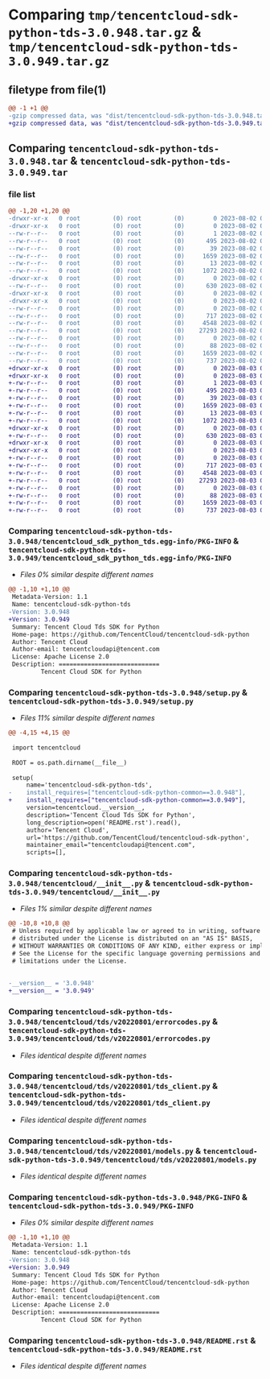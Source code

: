 # Comparing `tmp/tencentcloud-sdk-python-tds-3.0.948.tar.gz` & `tmp/tencentcloud-sdk-python-tds-3.0.949.tar.gz`

## filetype from file(1)

```diff
@@ -1 +1 @@
-gzip compressed data, was "dist/tencentcloud-sdk-python-tds-3.0.948.tar", last modified: Wed Aug  2 00:38:53 2023, max compression
+gzip compressed data, was "dist/tencentcloud-sdk-python-tds-3.0.949.tar", last modified: Thu Aug  3 00:35:54 2023, max compression
```

## Comparing `tencentcloud-sdk-python-tds-3.0.948.tar` & `tencentcloud-sdk-python-tds-3.0.949.tar`

### file list

```diff
@@ -1,20 +1,20 @@
-drwxr-xr-x   0 root         (0) root         (0)        0 2023-08-02 00:38:53.000000 tencentcloud-sdk-python-tds-3.0.948/
-drwxr-xr-x   0 root         (0) root         (0)        0 2023-08-02 00:38:53.000000 tencentcloud-sdk-python-tds-3.0.948/tencentcloud_sdk_python_tds.egg-info/
--rw-r--r--   0 root         (0) root         (0)        1 2023-08-02 00:38:53.000000 tencentcloud-sdk-python-tds-3.0.948/tencentcloud_sdk_python_tds.egg-info/dependency_links.txt
--rw-r--r--   0 root         (0) root         (0)      495 2023-08-02 00:38:53.000000 tencentcloud-sdk-python-tds-3.0.948/tencentcloud_sdk_python_tds.egg-info/SOURCES.txt
--rw-r--r--   0 root         (0) root         (0)       39 2023-08-02 00:38:53.000000 tencentcloud-sdk-python-tds-3.0.948/tencentcloud_sdk_python_tds.egg-info/requires.txt
--rw-r--r--   0 root         (0) root         (0)     1659 2023-08-02 00:38:53.000000 tencentcloud-sdk-python-tds-3.0.948/tencentcloud_sdk_python_tds.egg-info/PKG-INFO
--rw-r--r--   0 root         (0) root         (0)       13 2023-08-02 00:38:53.000000 tencentcloud-sdk-python-tds-3.0.948/tencentcloud_sdk_python_tds.egg-info/top_level.txt
--rw-r--r--   0 root         (0) root         (0)     1072 2023-08-02 00:38:53.000000 tencentcloud-sdk-python-tds-3.0.948/setup.py
-drwxr-xr-x   0 root         (0) root         (0)        0 2023-08-02 00:38:53.000000 tencentcloud-sdk-python-tds-3.0.948/tencentcloud/
--rw-r--r--   0 root         (0) root         (0)      630 2023-08-02 00:38:53.000000 tencentcloud-sdk-python-tds-3.0.948/tencentcloud/__init__.py
-drwxr-xr-x   0 root         (0) root         (0)        0 2023-08-02 00:38:53.000000 tencentcloud-sdk-python-tds-3.0.948/tencentcloud/tds/
-drwxr-xr-x   0 root         (0) root         (0)        0 2023-08-02 00:38:53.000000 tencentcloud-sdk-python-tds-3.0.948/tencentcloud/tds/v20220801/
--rw-r--r--   0 root         (0) root         (0)        0 2023-08-02 00:38:53.000000 tencentcloud-sdk-python-tds-3.0.948/tencentcloud/tds/v20220801/__init__.py
--rw-r--r--   0 root         (0) root         (0)      717 2023-08-02 00:38:53.000000 tencentcloud-sdk-python-tds-3.0.948/tencentcloud/tds/v20220801/errorcodes.py
--rw-r--r--   0 root         (0) root         (0)     4548 2023-08-02 00:38:53.000000 tencentcloud-sdk-python-tds-3.0.948/tencentcloud/tds/v20220801/tds_client.py
--rw-r--r--   0 root         (0) root         (0)    27293 2023-08-02 00:38:53.000000 tencentcloud-sdk-python-tds-3.0.948/tencentcloud/tds/v20220801/models.py
--rw-r--r--   0 root         (0) root         (0)        0 2023-08-02 00:38:53.000000 tencentcloud-sdk-python-tds-3.0.948/tencentcloud/tds/__init__.py
--rw-r--r--   0 root         (0) root         (0)       88 2023-08-02 00:38:53.000000 tencentcloud-sdk-python-tds-3.0.948/setup.cfg
--rw-r--r--   0 root         (0) root         (0)     1659 2023-08-02 00:38:53.000000 tencentcloud-sdk-python-tds-3.0.948/PKG-INFO
--rw-r--r--   0 root         (0) root         (0)      737 2023-08-02 00:38:53.000000 tencentcloud-sdk-python-tds-3.0.948/README.rst
+drwxr-xr-x   0 root         (0) root         (0)        0 2023-08-03 00:35:54.000000 tencentcloud-sdk-python-tds-3.0.949/
+drwxr-xr-x   0 root         (0) root         (0)        0 2023-08-03 00:35:54.000000 tencentcloud-sdk-python-tds-3.0.949/tencentcloud_sdk_python_tds.egg-info/
+-rw-r--r--   0 root         (0) root         (0)        1 2023-08-03 00:35:54.000000 tencentcloud-sdk-python-tds-3.0.949/tencentcloud_sdk_python_tds.egg-info/dependency_links.txt
+-rw-r--r--   0 root         (0) root         (0)      495 2023-08-03 00:35:54.000000 tencentcloud-sdk-python-tds-3.0.949/tencentcloud_sdk_python_tds.egg-info/SOURCES.txt
+-rw-r--r--   0 root         (0) root         (0)       39 2023-08-03 00:35:54.000000 tencentcloud-sdk-python-tds-3.0.949/tencentcloud_sdk_python_tds.egg-info/requires.txt
+-rw-r--r--   0 root         (0) root         (0)     1659 2023-08-03 00:35:54.000000 tencentcloud-sdk-python-tds-3.0.949/tencentcloud_sdk_python_tds.egg-info/PKG-INFO
+-rw-r--r--   0 root         (0) root         (0)       13 2023-08-03 00:35:54.000000 tencentcloud-sdk-python-tds-3.0.949/tencentcloud_sdk_python_tds.egg-info/top_level.txt
+-rw-r--r--   0 root         (0) root         (0)     1072 2023-08-03 00:35:54.000000 tencentcloud-sdk-python-tds-3.0.949/setup.py
+drwxr-xr-x   0 root         (0) root         (0)        0 2023-08-03 00:35:54.000000 tencentcloud-sdk-python-tds-3.0.949/tencentcloud/
+-rw-r--r--   0 root         (0) root         (0)      630 2023-08-03 00:35:54.000000 tencentcloud-sdk-python-tds-3.0.949/tencentcloud/__init__.py
+drwxr-xr-x   0 root         (0) root         (0)        0 2023-08-03 00:35:54.000000 tencentcloud-sdk-python-tds-3.0.949/tencentcloud/tds/
+drwxr-xr-x   0 root         (0) root         (0)        0 2023-08-03 00:35:54.000000 tencentcloud-sdk-python-tds-3.0.949/tencentcloud/tds/v20220801/
+-rw-r--r--   0 root         (0) root         (0)        0 2023-08-03 00:35:54.000000 tencentcloud-sdk-python-tds-3.0.949/tencentcloud/tds/v20220801/__init__.py
+-rw-r--r--   0 root         (0) root         (0)      717 2023-08-03 00:35:54.000000 tencentcloud-sdk-python-tds-3.0.949/tencentcloud/tds/v20220801/errorcodes.py
+-rw-r--r--   0 root         (0) root         (0)     4548 2023-08-03 00:35:54.000000 tencentcloud-sdk-python-tds-3.0.949/tencentcloud/tds/v20220801/tds_client.py
+-rw-r--r--   0 root         (0) root         (0)    27293 2023-08-03 00:35:54.000000 tencentcloud-sdk-python-tds-3.0.949/tencentcloud/tds/v20220801/models.py
+-rw-r--r--   0 root         (0) root         (0)        0 2023-08-03 00:35:54.000000 tencentcloud-sdk-python-tds-3.0.949/tencentcloud/tds/__init__.py
+-rw-r--r--   0 root         (0) root         (0)       88 2023-08-03 00:35:54.000000 tencentcloud-sdk-python-tds-3.0.949/setup.cfg
+-rw-r--r--   0 root         (0) root         (0)     1659 2023-08-03 00:35:54.000000 tencentcloud-sdk-python-tds-3.0.949/PKG-INFO
+-rw-r--r--   0 root         (0) root         (0)      737 2023-08-03 00:35:54.000000 tencentcloud-sdk-python-tds-3.0.949/README.rst
```

### Comparing `tencentcloud-sdk-python-tds-3.0.948/tencentcloud_sdk_python_tds.egg-info/PKG-INFO` & `tencentcloud-sdk-python-tds-3.0.949/tencentcloud_sdk_python_tds.egg-info/PKG-INFO`

 * *Files 0% similar despite different names*

```diff
@@ -1,10 +1,10 @@
 Metadata-Version: 1.1
 Name: tencentcloud-sdk-python-tds
-Version: 3.0.948
+Version: 3.0.949
 Summary: Tencent Cloud Tds SDK for Python
 Home-page: https://github.com/TencentCloud/tencentcloud-sdk-python
 Author: Tencent Cloud
 Author-email: tencentcloudapi@tencent.com
 License: Apache License 2.0
 Description: ============================
         Tencent Cloud SDK for Python
```

### Comparing `tencentcloud-sdk-python-tds-3.0.948/setup.py` & `tencentcloud-sdk-python-tds-3.0.949/setup.py`

 * *Files 11% similar despite different names*

```diff
@@ -4,15 +4,15 @@
 
 import tencentcloud
 
 ROOT = os.path.dirname(__file__)
 
 setup(
     name='tencentcloud-sdk-python-tds',
-    install_requires=["tencentcloud-sdk-python-common==3.0.948"],
+    install_requires=["tencentcloud-sdk-python-common==3.0.949"],
     version=tencentcloud.__version__,
     description='Tencent Cloud Tds SDK for Python',
     long_description=open('README.rst').read(),
     author='Tencent Cloud',
     url='https://github.com/TencentCloud/tencentcloud-sdk-python',
     maintainer_email="tencentcloudapi@tencent.com",
     scripts=[],
```

### Comparing `tencentcloud-sdk-python-tds-3.0.948/tencentcloud/__init__.py` & `tencentcloud-sdk-python-tds-3.0.949/tencentcloud/__init__.py`

 * *Files 1% similar despite different names*

```diff
@@ -10,8 +10,8 @@
 # Unless required by applicable law or agreed to in writing, software
 # distributed under the License is distributed on an "AS IS" BASIS,
 # WITHOUT WARRANTIES OR CONDITIONS OF ANY KIND, either express or implied.
 # See the License for the specific language governing permissions and
 # limitations under the License.
 
 
-__version__ = '3.0.948'
+__version__ = '3.0.949'
```

### Comparing `tencentcloud-sdk-python-tds-3.0.948/tencentcloud/tds/v20220801/errorcodes.py` & `tencentcloud-sdk-python-tds-3.0.949/tencentcloud/tds/v20220801/errorcodes.py`

 * *Files identical despite different names*

### Comparing `tencentcloud-sdk-python-tds-3.0.948/tencentcloud/tds/v20220801/tds_client.py` & `tencentcloud-sdk-python-tds-3.0.949/tencentcloud/tds/v20220801/tds_client.py`

 * *Files identical despite different names*

### Comparing `tencentcloud-sdk-python-tds-3.0.948/tencentcloud/tds/v20220801/models.py` & `tencentcloud-sdk-python-tds-3.0.949/tencentcloud/tds/v20220801/models.py`

 * *Files identical despite different names*

### Comparing `tencentcloud-sdk-python-tds-3.0.948/PKG-INFO` & `tencentcloud-sdk-python-tds-3.0.949/PKG-INFO`

 * *Files 0% similar despite different names*

```diff
@@ -1,10 +1,10 @@
 Metadata-Version: 1.1
 Name: tencentcloud-sdk-python-tds
-Version: 3.0.948
+Version: 3.0.949
 Summary: Tencent Cloud Tds SDK for Python
 Home-page: https://github.com/TencentCloud/tencentcloud-sdk-python
 Author: Tencent Cloud
 Author-email: tencentcloudapi@tencent.com
 License: Apache License 2.0
 Description: ============================
         Tencent Cloud SDK for Python
```

### Comparing `tencentcloud-sdk-python-tds-3.0.948/README.rst` & `tencentcloud-sdk-python-tds-3.0.949/README.rst`

 * *Files identical despite different names*

